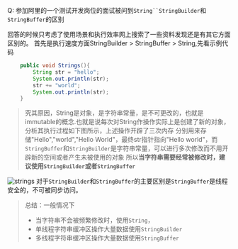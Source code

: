 Q: 参加阿里的一个测试开发岗位的面试被问到`String``StringBuilder`和`StringBuffer`的区别

回答的时候只考虑了使用场景和执行效率网上搜索了一些资料发现还是有其它方面区别的。
首先是执行速度方面StringBuilder > StringBuffer > String,先看示例代码
```java
    public void Strings(){
        String str = "hello";
        System.out.println(str);
        str += "world";
        System.out.println(str);
    }
```

>   究其原因，String是对象，是字符串常量，是不可更改的，也就是immutable的概念.也就是说每次对String作操作实际上是创建了新的对象，分析其执行过程如下图所示，上述操作开辟了三次内存
分别用来存储"Hello","world","Hello World"，最终str指针指向"Hello world"，而`StringBuffer`和`StringBuilder`是字符串常量，可以进行多次修改而不用开辟新的空间或者产生未被使用的对象
所以**当字符串需要经常被修改时，建议使用`StringBuilder`或者`StringBuffer`**

![strings](http://o86koa12m.bkt.clouddn.com/strings.png)
对于`StringBuilder`和`StringBuffer`的主要区别是`StringBuffer`是线程安全的，不可被同步访问。
>   总结：一般情况下
>   * 当字符串不会被频繁修改时，使用`String`，
>   * 单线程字符串缓冲区操作大量数据使用`StringBuilder`
>   * 多线程字符串缓冲区操作大量数据使用`StringBuffer`